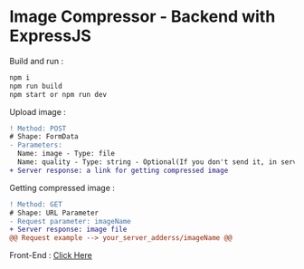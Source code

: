# Image Compressor - Backend with ExpressJS

Build and run :
```bash
npm i
npm run build
npm start or npm run dev
```

Upload image :
```diff
! Method: POST
# Shape: FormData
- Parameters:
  Name: image - Type: file
  Name: quality - Type: string - Optional(If you don't send it, in server it will 60 by default)
+ Server response: a link for getting compressed image
```
Getting compressed image :
```diff
! Method: GET
# Shape: URL Parameter
- Request parameter: imageName
+ Server response: image file
@@ Request example --> your_server_adderss/imageName @@
```

Front-End : [Click Here](https://github.com/sudospaes/imgc-frontend)
